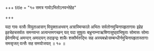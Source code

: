 +++
title = "१० समत्र गावोऽभितोऽनवन्तेहेह"

+++

यदा गावः वत्सैः वियुताआसन् वियुक्ताअभवन् अत्रास्मिन्काले अभितः सर्वतोनमुचिनापहृतागावः इहेह इहचेहचसर्वतः समनवन्त अत्यन्तमगच्छन् यत् यदा सुषुताः बभ्रुनाम्नाऋषिणासुष्ठ्वभिषुताः सोमासः सोमाः ईमेनमिन्द्रं अमन्दन् अमादयन् तदाइन्द्रः शाकैः शक्तैर्मरुद्भिः सह अस्यबभ्रोःसम्बन्धीर्नमुचिनापहृतास्तागाः समसृजत् वत्सैः सह समयोजयत् ॥ १० ॥